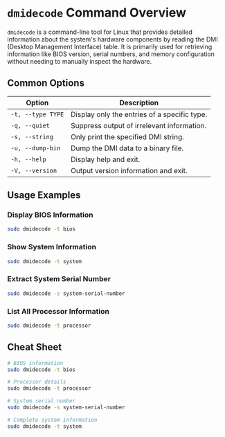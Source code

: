 # `dmidecode` Command Overview

`dmidecode` is a command-line tool for Linux that provides detailed information about the system's hardware components by reading the DMI (Desktop Management Interface) table. It is primarily used for retrieving information like BIOS version, serial numbers, and memory configuration without needing to manually inspect the hardware.

## Common Options

| Option            | Description                                              |
|-------------------|----------------------------------------------------------|
| `-t, --type TYPE` | Display only the entries of a specific type.             |
| `-q, --quiet`     | Suppress output of irrelevant information.               |
| `-s, --string`    | Only print the specified DMI string.                     |
| `-u, --dump-bin`  | Dump the DMI data to a binary file.                      |
| `-h, --help`      | Display help and exit.                                   |
| `-V, --version`   | Output version information and exit.                     |

## Usage Examples

### Display BIOS Information
```bash
sudo dmidecode -t bios
```

### Show System Information
```bash
sudo dmidecode -t system
```

### Extract System Serial Number
```bash
sudo dmidecode -s system-serial-number
```

### List All Processor Information
```bash
sudo dmidecode -t processor
```

## Cheat Sheet

```bash
# BIOS information
sudo dmidecode -t bios

# Processor details
sudo dmidecode -t processor

# System serial number
sudo dmidecode -s system-serial-number

# Complete system information
sudo dmidecode -t system
```
